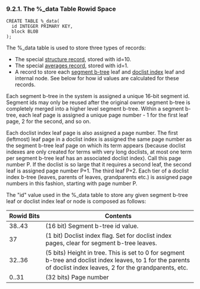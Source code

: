 ### 9\.2\.1\. The %\_data Table Rowid Space



```
CREATE TABLE %_data(
  id INTEGER PRIMARY KEY,
  block BLOB
);

```

The %\_data table is used to store three types of records:



* The special [structure record](#structure_record_format),
 stored with id\=10\.
* The special [averages record](#averages_record_format),
 stored with id\=1\.
* A record to store each [segment b\-tree](#segment_b_tree_format)
 leaf and [doclist index](#doclist_index_format) leaf and
 internal node. See below for how id values are calculated for these
 records.


Each segment b\-tree in the system is assigned a unique 16\-bit segment id.
Segment ids may only be reused after the original owner segment b\-tree is
completely merged into a higher level segment b\-tree. Within a segment b\-tree,
each leaf page is assigned a unique page number \- 1 for the first leaf page, 2
for the second, and so on.



Each doclist index leaf page is also assigned a page number. The first
(leftmost) leaf page in a doclist index is assigned the same page number as
the segment b\-tree leaf page on which its term appears (because doclist indexes
are only created for terms with very long doclists, at most one term per
segment b\-tree leaf has an associated doclist index). Call this page number P.
If the doclist is so large that it requires a second leaf, the second leaf is
assigned page number P\+1\. The third leaf P\+2\. Each tier of a doclist index
b\-tree (leaves, parents of leaves, grandparents etc.) is assigned page numbers
in this fashion, starting with page number P.



The "id" value used in the %\_data table to store any given segment b\-tree
leaf or doclist index leaf or node is composed as follows:





| Rowid Bits | Contents |
| --- | --- |
| 38\..43 | (16 bit) Segment b\-tree id value. |
| 37 | (1 bit) Doclist index flag. Set for doclist index pages, clear  for segment b\-tree leaves. |
| 32\..36 | (5 bits) Height in tree. This is set to 0 for segment b\-tree  and doclist index leaves, to 1 for the parents of doclist  index leaves, 2 for the grandparents, etc. |
| 0\..31 | (32 bits) Page number |



